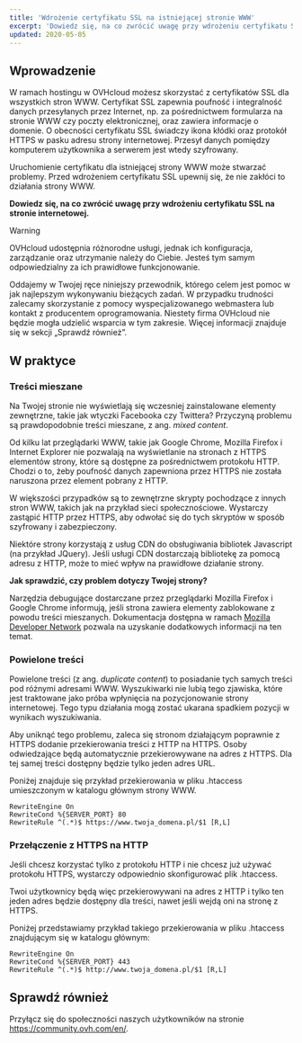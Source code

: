 ```yaml
---
title: 'Wdrożenie certyfikatu SSL na istniejącej stronie WWW'
excerpt: 'Dowiedz się, na co zwrócić uwagę przy wdrożeniu certyfikatu SSL na stronie internetowej'
updated: 2020-05-05
---
```


## Wprowadzenie 

W ramach hostingu w OVHcloud możesz skorzystać z certyfikatów SSL dla wszystkich stron WWW. Certyfikat SSL zapewnia poufność i integralność danych przesyłanych przez Internet, np. za pośrednictwem formularza na stronie WWW czy poczty elektronicznej, oraz zawiera informacje o domenie. O obecności certyfikatu SSL świadczy ikona kłódki oraz protokół HTTPS w pasku adresu strony internetowej. Przesył danych pomiędzy komputerem użytkownika a serwerem jest wtedy szyfrowany.

Uruchomienie certyfikatu dla istniejącej strony WWW może stwarzać problemy. Przed wdrożeniem certyfikatu SSL upewnij się, że nie zakłóci to działania strony WWW.

**Dowiedz się, na co zwrócić uwagę przy wdrożeniu certyfikatu SSL na stronie internetowej.**

> [!warning]
>
> OVHcloud udostępnia różnorodne usługi, jednak ich konfiguracja, zarządzanie oraz utrzymanie należy do Ciebie.  Jesteś tym samym odpowiedzialny za ich prawidłowe funkcjonowanie.
> 
> Oddajemy w Twojej ręce niniejszy przewodnik, którego celem jest pomoc w jak najlepszym wykonywaniu bieżących zadań. W przypadku trudności zalecamy skorzystanie z pomocy wyspecjalizowanego webmastera lub kontakt z producentem oprogramowania. Niestety firma OVHcloud nie będzie mogła udzielić wsparcia w tym zakresie. Więcej informacji znajduje się w sekcji „Sprawdź również”.
> 

## W praktyce

### Treści mieszane
Na Twojej stronie nie wyświetlają się wczesniej zainstalowane elementy zewnętrzne, takie jak wtyczki Facebooka czy Twittera? Przyczyną problemu są prawdopodobnie treści mieszane, z ang. *mixed content*.

Od kilku lat przeglądarki WWW, takie jak Google Chrome, Mozilla Firefox i Internet Explorer nie pozwalają na wyświetlanie na stronach z HTTPS elementów strony, które są dostępne za pośrednictwem protokołu HTTP. Chodzi o to, żeby poufność danych zapewniona przez HTTPS nie została naruszona przez element pobrany z HTTP. 

W większości przypadków są to zewnętrzne skrypty pochodzące z innych stron WWW, takich jak na przykład sieci społecznościowe. Wystarczy zastąpić HTTP przez HTTPS, aby odwołać się do tych skryptów w sposób szyfrowany i zabezpieczony. 

Niektóre strony korzystają z usług CDN do obsługiwania bibliotek Javascript (na przykład JQuery). Jeśli usługi CDN dostarczają bibliotekę za pomocą adresu z HTTP, może to mieć wpływ na prawidłowe działanie strony. 

**Jak sprawdzić, czy problem dotyczy Twojej strony?**

Narzędzia debugujące dostarczane przez przeglądarki Mozilla Firefox i Google Chrome informują, jeśli strona zawiera elementy zablokowane z powodu treści mieszanych. Dokumentacja dostępna w ramach [Mozilla Developer Network](https://developer.mozilla.org/en-us/docs/Web/Security/Mixed_content) pozwala na uzyskanie dodatkowych informacji na ten temat.

### Powielone treści
Powielone treści (z ang. *duplicate content*) to posiadanie tych samych treści pod różnymi adresami WWW. Wyszukiwarki nie lubią tego zjawiska, które jest traktowane jako próba wpłynięcia na pozycjonowanie strony internetowej. Tego typu działania mogą zostać ukarana spadkiem pozycji w wynikach wyszukiwania.

Aby uniknąć tego problemu, zaleca się stronom działającym poprawnie z HTTPS dodanie przekierowania treści z HTTP na HTTPS. Osoby odwiedzające będą automatycznie przekierowywane na adres z HTTPS. Dla tej samej treści dostępny będzie tylko jeden adres URL. 

Poniżej znajduje się przykład przekierowania w pliku .htaccess umieszczonym w katalogu głównym strony WWW. 

```
RewriteEngine On
RewriteCond %{SERVER_PORT} 80
RewriteRule ^(.*)$ https://www.twoja_domena.pl/$1 [R,L]
```

### Przełączenie z HTTPS na HTTP
Jeśli chcesz korzystać tylko z protokołu HTTP i nie chcesz już używać protokołu HTTPS, wystarczy odpowiednio skonfigurować plik .htaccess.

Twoi użytkownicy będą więc przekierowywani na adres z HTTP i tylko ten jeden adres będzie dostępny dla treści, nawet jeśli wejdą oni na stronę z HTTPS. 

Poniżej przedstawiamy przykład takiego przekierowania w pliku .htaccess znajdującym się w katalogu głównym:

```
RewriteEngine On
RewriteCond %{SERVER_PORT} 443
RewriteRule ^(.*)$ http://www.twoja_domena.pl/$1 [R,L]
```

## Sprawdź również

Przyłącz się do społeczności naszych użytkowników na stronie <https://community.ovh.com/en/>.
